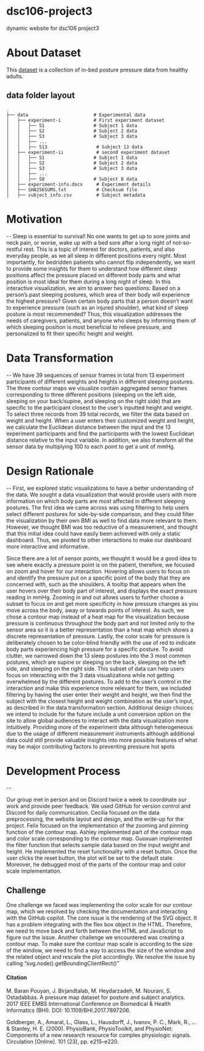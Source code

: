 # dsc106-project3
dynamic website for dsc106 project3

# About Dataset
This [dataset](https://physionet.org/content/pmd/1.0.0/) is a collection of in-bed posture pressure data from healthy
adults.


## data folder layout
    .
    ├── data                        # Experimental data
    │   ├── experiment-i            # First experiment dataset
    │   │   ├── S1                  # Subject 1 data
    │   │   ├── S2                  # Subject 2 data
    │   │   ├── S3                  # Subject 3 data
    │   │   ├── ...
    │   │   ├── S13                  # Subject 13 data 
    │   ├── experiment-ii            # second experiment dataset
    │   │   ├── S1                  # Subject 1 data
    │   │   ├── S2                  # Subject 2 data
    │   │   ├── S3                  # Subject 3 data
    │   │   ├── ...
    │   │   ├── S8                  # Subject 8 data 
    │   ├── experiment-info.docx     # Experiment details
    │   ├── SHA256SUMS.txt           # Checksum file
    │   ├── subject_info.csv         # Subject metadata


# Motivation
--
Sleep is essential to survival! No one wants to get up to sore joints and neck pain, or worse, wake up with a bed sore after a long night of not-so-restful rest. This is a topic of interest for doctors, patients, and also everyday people, as we all sleep in different positions every night. Most importantly, for bedridden patients who cannot flip independently, we want to provide some insights for them to understand how different sleep positions affect the pressure placed on different body parts and what position is most ideal for them during a long night of sleep. In this interactive visualization, we aim to answer two questions: Based on a person’s past sleeping postures, which area of their body will experience the highest pressure? Given certain body parts that a person doesn’t want to experience pressure (such as an injured shoulder), what kind of sleep posture is most recommended? Thus, this visualization addresses the needs of caregivers, patients, and anyone who sleeps by informing them of which sleeping position is most beneficial to relieve pressure, and personalized to fit their specific height and weight.

# Data Transformation
--
We have 39 sequences of sensor frames in total from 13 experiment participants of different weights and heights in different sleeping postures. The three contour maps we visualize contain aggregated sensor frames corresponding to three different positions (sleeping on the left side, sleeping on your back/supine, and sleeping on the right side) that are specific to the participant closest to the user’s inputted height and weight. To select three records from 39 total records, we filter the data based on weight and height. When a user enters their customized weight and height, we calculate the Euclidean distance between the input and the 13 experiment participants and find the participants with the lowest Euclidean distance relative to the input variable. In addition, we also transform all the sensor data by multiplying 100 to each point to get a unit of mmHg. 

# Design Rationale 
--
First, we explored static visualizations to have a better understanding of the data. We sought a data visualization that would provide users with more information on which body parts are most affected in different sleeping postures. The first idea we came across was using filtering to help users select different postures for side-by-side comparison, and they could filter the visualization by their own BMI as well to find data more relevant to them. However, we thought BMI was too reductive of a measurement, and thought that this initial idea could have easily been achieved with only a static dashboard. Thus, we pivoted to other interactions to make our dashboard more interactive and informative. 


Since there are a lot of sensor points, we thought it would be a good idea to see where exactly a pressure point is on the patient, therefore, we focused on zoom and hover for our interaction. 
Hovering allows users to focus on and identify the pressure put on a specific point of the body that they are concerned with, such as the shoulders. A tooltip that appears when the user hovers over their body part of interest, and displays the exact pressure reading in mmHg. 
Zooming in and out allows users to further choose a subset to focus on and get more specificity in how pressure changes as you move across the body, away or towards points of interest. As such, we chose a contour map instead of a heat map for the visualization because pressure is continuous throughout the body part and not limited only to the sensor area so it is a better representation than a heat map which shows a discrete representation of pressure. Lastly, the color scale for pressure is deliberately chosen to be color-blind friendly with the use of red to indicate body parts experiencing high pressure for a specific posture.
To avoid clutter, we narrowed down the 13 sleep postures into the 3 most common postures, which are supine or sleeping on the back, sleeping on the left side, and sleeping on the right side. This subset of data can help users focus on interacting with the 3 data visualizations while not getting overwhelmed by the different postures. To add to the user’s control in the interaction and make this experience more relevant for them, we included filtering by having the user enter their weight and height, we then find the subject with the closest height and weight combination as the user’s input, as described in the data transformation section. 
Additional design choices we intend to include for the future include a unit conversion option on the site to allow global audiences to interact with the data visualization more intuitively. Providing more of the experiment data although heterogeneous due to the usage of different measurement instruments although additional data could still provide valuable insights into more possible features of what may be major contributing factors to preventing pressure hot spots 


# Development Process
--

Our group met in person and on Discord twice a week to coordinate our work and provide peer feedback. We used GitHub for version control and Discord for daily communication. Cecilia focused on the data preprocessing, the website layout and design, and the write-up for the project. Felix focused on the implementation of the zooming and pinning function of the contour map. Ashley implemented part of the contour map and color scale corresponding to the contour map. Guoxuan implemented the filter function that selects sample data based on the input weight and height. He implemented the reset functionality with a reset button. Once the user clicks the reset button, the plot will be set to the default state. Moreover, he debugged most of the parts of the contour map and color scale implementation.  

## Challenge
One challenge we faced was implementing the color scale for our contour map, which we resolved by checking the documentation and interacting with the GitHub copilot. The core issue is the rendering of the SVG object. It has a problem integrating with the flex box object in the HTML. Therefore, we need to move back and forth between the HTML and JavaScript to figure out the issue. Another challenge we encountered was creating a contour map. To make sure the contour map scale is according to the size of the window, we need to find a way to access the size of the window and the related object and rescale the plot accordingly. We resolve the issue by calling “svg.node().getBoundingClientRect()” 









#### Citation

M. Baran Pouyan, J. Birjandtalab, M. Heydarzadeh, M. Nourani, S. Ostadabbas. A pressure map dataset for posture and subject analytics. 2017 IEEE EMBS International Conference on Biomedical & Health Informatics (BHI). DOI: 10.1109/BHI.2017.7897206.

Goldberger, A., Amaral, L., Glass, L., Hausdorff, J., Ivanov, P. C., Mark, R., ... & Stanley, H. E. (2000). PhysioBank, PhysioToolkit, and PhysioNet: Components of a new research resource for complex physiologic signals. Circulation [Online]. 101 (23), pp. e215–e220.
